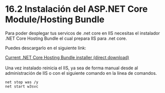 # 16.2 Instalación del  ASP.NET Core Module/Hosting Bundle

Para poder desplegar tus servicos de .net core en IIS necesitas el instalador .NET Core Hosting Bundle el cual prepara IIS para .net core.

Puedes descargarlo en el siguiente link:

[Current .NET Core Hosting Bundle installer (direct download)](https://dotnet.microsoft.com/permalink/dotnetcore-current-windows-runtime-bundle-installer)\
\
Una vez instalado reinicia el IIS, ya sea de forma manual desde al administración de IIS o con el siguiente comando en la línea de comandos.

```
net stop was /y
net start w3svc
```
